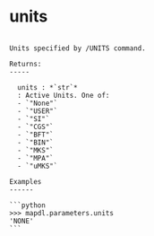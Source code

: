 # units

````{property} property Parameters.units: str

Units specified by /UNITS command.

Returns:
-----

  units : *`str`*
  : Active Units. One of:
  - `"None"`
  - `"USER"`
  - `"SI"`
  - `"CGS"`
  - `"BFT"`
  - `"BIN"`
  - `"MKS"`
  - `"MPA"`
  - `"uMKS"`

Examples
------

```python
>>> mapdl.parameters.units
'NONE'
```


````